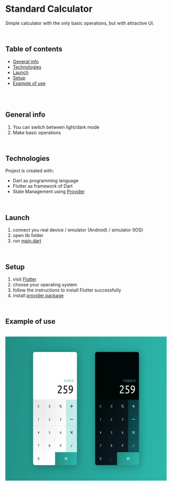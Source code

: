 # Standard Calculator
Simple calculator with the only basic operations, but with attractive UI.

<br />

## Table of contents
* [General info](#general-info)
* [Technologies](#technologies)
* [Launch](#launch)
* [Setup](#setup)
* [Example of use](#example-of-use)

<br />
<br />

## General info
1. You can switch between light/dark mode
2. Make basic operations

<br />

## Technologies
Project is created with:
* Dart as programming language
* Flutter as framework of Dart
* State Management using [Provider](https://pub.dev/packages/provider "Provider package")

<br />

## Launch
1. connect you real device / emulator (Android) / simulator (IOS)
1. open lib folder
2. run [main.dart](lib/main.dart)

<br />

## Setup
1. visit [Flutter](https://flutter.dev/docs/get-started/install "Flutter setup page")
2. choose your operating system
3. follow the instructions to install Flutter successfully
4. install [provider package](https://pub.dev/packages/provider/install "Provider package installation")

<br />

## Example of use
<br />

<img src="assets/screenshots/calculator.jfif" width="650" height="450">

<!-- width=274 cause Github width is 824, and we have 3 images so 824/3 = 274.7 -->
